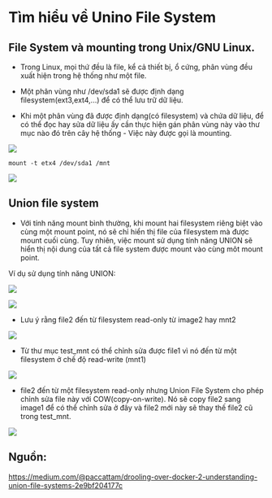 # Tìm hiểu về Unino File System


## File System và mounting trong Unix/GNU Linux.
- Trong Linux, mọi thứ đều là file, kể cả thiết bị, ổ cứng, phân vùng đều xuất hiện trong hệ thống như một file.

- Một phân vùng như /dev/sda1 sẽ được định dạng filesystem(ext3,ext4,...) để có thể lưu trữ dữ liệu.

- Khi một phân vùng đã được định dạng(có filesystem) và chứa dữ liệu, để có thể đọc hay sửa dữ liệu ấy cần thực hiện gán phân vùng này vào thư mục nào đó trên cây hệ thống - Việc này được gọi là mounting.

![](https://i.imgur.com/LH95Njr.png)

```
mount -t etx4 /dev/sda1 /mnt
```

![](https://i.imgur.com/rzY7zrB.png)



## Union file system

- Với tính năng mount bình thường, khi mount hai filesystem riêng biệt vào cùng một mount point, nó sẽ chỉ hiển thị file của filesystem mà được mount cuối cùng. Tuy nhiên, việc mount sử dụng tính năng UNION sẽ hiển thị nội dung của tất cả file system được mount vào cùng môt mount point.

Ví dụ sử dụng tính năng UNION:

![](https://i.imgur.com/0A3qi4L.png)

![](https://i.imgur.com/kiLfmDz.png)

- Lưu ý rằng file2 đến từ filesystem read-only từ image2 hay mnt2

![](https://i.imgur.com/K0pw3GA.png)

- Từ thư mục test_mnt có thể chỉnh sửa được file1 vì nó đến từ một filesystem ở chế độ read-write (mnt1)

![](https://i.imgur.com/VRQufC3.png)

- file2 đến từ một filesystem read-only nhưng Union File System cho phép chỉnh sửa file này với COW(copy-on-write). Nó sẽ copy file2 sang image1 để có thể chỉnh sửa ở đây và file2 mới này sẽ thay thế file2 cũ trong test_mnt.

![](https://i.imgur.com/zutxiiV.png)





## Nguồn: 
https://medium.com/@paccattam/drooling-over-docker-2-understanding-union-file-systems-2e9bf204177c
